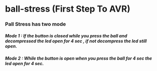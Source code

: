 # ball-stress (First Step To AVR)
### Pall Stress has two mode
##### Mode 1 : If the button is closed  while you  press the ball and decompressed the led open for 4 sec , if not decompress the led still open.
##### Mode 2 : While the button is open when you press the ball for 4 sec the led open for 4 sec.
